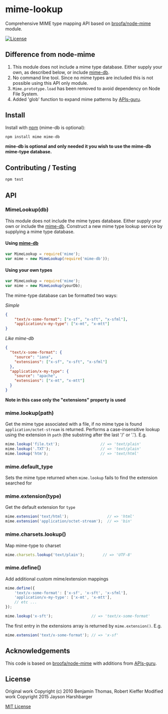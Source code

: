 # mime-lookup

Comprehensive MIME type mapping API based on [broofa/node-mime](https://github.com/APIs-guru/mime) module.

[![License](https://img.shields.io/badge/license-MIT-blue.svg)](https://github.com/Hypercubed/mime-lookup/blob/master/LICENSE)

## Difference from node-mime

1. This module does not include a mime type database.  Either supply your own, as described below, or include [mime-db](https://github.com/jshttp/mime-db).
2. No command line tool.  Since no mime types are included this is not possible using this API only module.
3. `Mime.prototype.load` has been removed to avoid dependency on Node File System.
4. Added 'glob' function to expand mime patterns by [APIs-guru](https://github.com/APIs-guru/node-mime).

## Install

Install with [npm](http://github.com/isaacs/npm) (mime-db is optional):

```bash
npm install mime mime-db
```

**mine-db is optional and only needed it you wish to use the mime-db mime-type database.**

## Contributing / Testing

```bash
npm test
```

## API

### MimeLookup(db)

This module does not include the mime types database.  Either supply your own or include the [mime-db](https://github.com/jshttp/mime-db).  Construct a new mime type lookup service by supplying a mime type database.

#### Using [mime-db](https://github.com/jshttp/mime-db)

```js
var MimeLookup = require('mime');
var mime = new MimeLookup(require('mime-db'));
```

#### Using your own types
```js
var MimeLookup = require('mime');
var mime = new MimeLookup(yourDb);
```

The mime-type database can be formatted two ways:

*Simple*
```json
{
    "text/x-some-format": ["x-sf", "x-sft", "x-sfml"],
    "application/x-my-type": ["x-mt", "x-mtt"]
}
```

*Like mime-db*
```json
{
  "text/x-some-format": {
    "source": "iana",
    "extensions": ["x-sf", "x-sft", "x-sfml"]
  },
  "application/x-my-type": {
    "source": "apache",
    "extensions": ["x-mt", "x-mtt"]
  }
}
```

**Note in this case only the "extensions" property is used**

### mime.lookup(path)

Get the mime type associated with a file, if no mime type is found `application/octet-stream` is returned. Performs a case-insensitive lookup using the extension in `path` (the substring after the last '/' or '.').  E.g.

```js
mime.lookup('file.txt');                  // => 'text/plain'
mime.lookup('.TXT');                      // => 'text/plain'
mime.lookup('htm');                       // => 'text/html'
```

### mime.default_type

Sets the mime type returned when `mime.lookup` fails to find the extension searched for

### mime.extension(type)
Get the default extension for `type`

```js
mime.extension('text/html');                 // => 'html'
mime.extension('application/octet-stream');  // => 'bin'
```

### mime.charsets.lookup()

Map mime-type to charset

```js
mime.charsets.lookup('text/plain');        // => 'UTF-8'
```

### mime.define()

Add additional custom mime/extension mappings

```js
mime.define({
    'text/x-some-format': ['x-sf', 'x-sft', 'x-sfml'],
    'application/x-my-type': ['x-mt', 'x-mtt'],
    // etc ...
});

mime.lookup('x-sft');                 // => 'text/x-some-format'
```

The first entry in the extensions array is returned by `mime.extension()`. E.g.

```js
mime.extension('text/x-some-format'); // => 'x-sf'
```

## Acknowledgements

This code is based on [broofa/node-mime](https://github.com/APIs-guru/mime) with additions from  [APIs-guru](https://github.com/APIs-guru/node-mime).

## License

Original work Copyright (c) 2010 Benjamin Thomas, Robert Kieffer
Modified work Copyright 2015 Jayson Harshbarger

[MIT License](https://github.com/Hypercubed/mime-lookup/blob/master/LICENSE)
